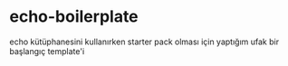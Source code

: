 # echo-boilerplate

echo kütüphanesini kullanırken starter pack olması için yaptığım ufak bir başlangıç template'i

